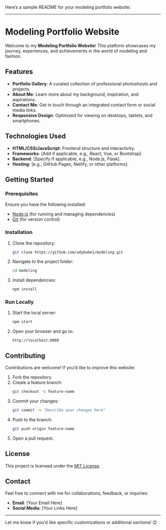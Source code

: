 Here’s a sample README for your modeling portfolio website:  

---

# Modeling Portfolio Website  

Welcome to my **Modeling Portfolio Website**! This platform showcases my journey, experiences, and achievements in the world of modeling and fashion.  

## Features  
- **Portfolio Gallery**: A curated collection of professional photoshoots and projects.  
- **About Me**: Learn more about my background, inspiration, and aspirations.  
- **Contact Me**: Get in touch through an integrated contact form or social media links.  
- **Responsive Design**: Optimized for viewing on desktops, tablets, and smartphones.  

## Technologies Used  
- **HTML/CSS/JavaScript**: Frontend structure and interactivity.  
- **Frameworks**: [Add if applicable, e.g., React, Vue, or Bootstrap].  
- **Backend**: [Specify if applicable, e.g., Node.js, Flask].  
- **Hosting**: [e.g., GitHub Pages, Netlify, or other platforms].  

## Getting Started  

### Prerequisites  
Ensure you have the following installed:  
- [Node.js](https://nodejs.org/) (for running and managing dependencies)  
- [Git](https://git-scm.com/) (for version control)  

### Installation  
1. Clone the repository:  
   ```bash  
   git clone https://github.com/adybabe1/modeling.git  
   ```  
2. Navigate to the project folder:  
   ```bash  
   cd modeling  
   ```  
3. Install dependencies:  
   ```bash  
   npm install  
   ```  

### Run Locally  
1. Start the local server:  
   ```bash  
   npm start  
   ```  
2. Open your browser and go to:  
   ```  
   http://localhost:8080  
   ```  

## Contributing  
Contributions are welcome! If you’d like to improve this website:  
1. Fork the repository.  
2. Create a feature branch:  
   ```bash  
   git checkout -b feature-name  
   ```  
3. Commit your changes:  
   ```bash  
   git commit -m "Describe your changes here"  
   ```  
4. Push to the branch:  
   ```bash  
   git push origin feature-name  
   ```  
5. Open a pull request.  

## License  
This project is licensed under the [MIT License](LICENSE).  

## Contact  
Feel free to connect with me for collaborations, feedback, or inquiries:  
- **Email**: [Your Email Here]  
- **Social Media**: [Your Links Here]  

---

Let me know if you'd like specific customizations or additional sections! 😊  
